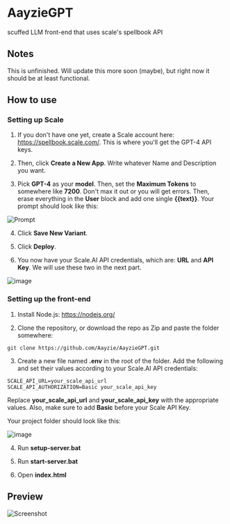 # AayzieGPT
scuffed LLM front-end that uses scale's spellbook API

## Notes

This is unfinished. Will update this more soon (maybe), but right now it should be at least functional.

## How to use

### Setting up Scale

1) If you don't have one yet, create a Scale account here: https://spellbook.scale.com/. This is where you'll get the GPT-4 API keys.

2) Then, click **Create a New App**. Write whatever Name and Description you want.

3) Pick **GPT-4** as your **model**. Then, set the **Maximum Tokens** to somewhere like **7200**. Don't max it out or you will get errors. Then, erase everything in the **User** block and add one single **{{text}}**. Your prompt should look like this:

![Prompt](https://user-images.githubusercontent.com/16715946/226550010-4933f280-3b7a-44c1-a351-a1bbfbbe545c.jpg)

4) Click **Save New Variant**.

5) Click **Deploy**.

6) You now have your Scale.AI API credentials, which are: **URL** and **API Key**. We will use these two in the next part.

![image](https://user-images.githubusercontent.com/16715946/226726704-448067be-5b1e-4157-a2a5-55ff1211ed45.png)

### Setting up the front-end

1) Install Node.js: https://nodejs.org/

2) Clone the repository, or download the repo as Zip and paste the folder somewhere:
```
git clone https://github.com/Aayzie/AayzieGPT.git
```

3) Create a new file named **.env** in the root of the folder. Add the following and set their values according to your Scale.AI API credentials:
```
SCALE_API_URL=your_scale_api_url
SCALE_API_AUTHORIZATION=Basic your_scale_api_key
```
Replace **your_scale_api_url** and **your_scale_api_key** with the appropriate values. Also, make sure to add **Basic** before your Scale API Key.

Your project folder should look like this:

![image](https://user-images.githubusercontent.com/16715946/226726922-60433839-aceb-47fb-8f41-9f873dd6a6f1.png)

4) Run **setup-server.bat**

5) Run **start-server.bat**

6) Open **index.html**

## Preview

![Screenshot](https://user-images.githubusercontent.com/16715946/226544680-11f8a280-f97a-49c0-b734-c6f2563f9f01.jpg)
